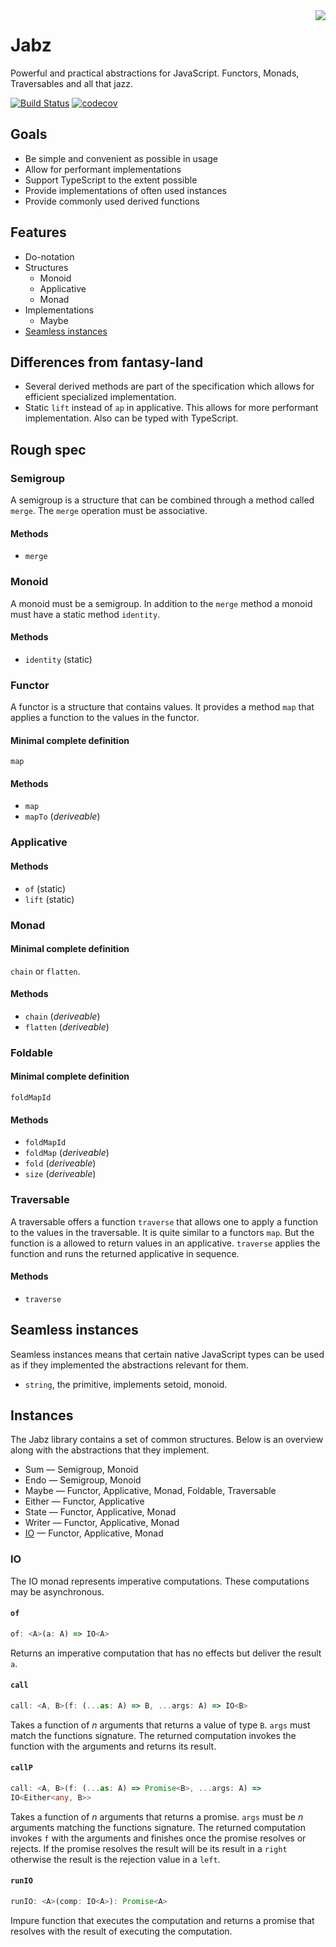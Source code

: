 <img align="right" src="https://avatars0.githubusercontent.com/u/21360882?v=3&s=200">

# Jabz

Powerful and practical abstractions for JavaScript. Functors, Monads,
Traversables and all that jazz.

[![Build Status](https://travis-ci.org/Funkia/jabz.svg?branch=master)](https://travis-ci.org/Funkia/jabz)
[![codecov](https://codecov.io/gh/Funkia/jabz/branch/master/graph/badge.svg)](https://codecov.io/gh/Funkia/jabz)

## Goals

* Be simple and convenient as possible in usage
* Allow for performant implementations
* Support TypeScript to the extent possible
* Provide implementations of often used instances
* Provide commonly used derived functions

## Features

* Do-notation
* Structures
  * Monoid
  * Applicative
  * Monad
* Implementations
  * Maybe
* [Seamless instances](#seamless-instances)

## Differences from fantasy-land

* Several derived methods are part of the specification which allows
  for efficient specialized implementation.
* Static `lift` instead of `ap` in applicative. This allows for more
  performant implementation. Also can be typed with TypeScript.

## Rough spec

### Semigroup

A semigroup is a structure that can be combined through a method
called `merge`. The `merge` operation must be associative.

#### Methods

* `merge`

### Monoid

A monoid must be a semigroup. In addition to the `merge` method a
monoid must have a static method `identity`.

#### Methods

* `identity` (static)

### Functor

A functor is a structure that contains values. It provides a method
`map` that applies a function to the values in the functor.

#### Minimal complete definition

`map`

#### Methods

* `map`
* `mapTo` (_deriveable_)

### Applicative

#### Methods

* `of` (static)
* `lift` (static)

### Monad

#### Minimal complete definition

`chain` or `flatten`.

#### Methods

* `chain` (_deriveable_)
* `flatten` (_deriveable_)

### Foldable

#### Minimal complete definition

`foldMapId`

#### Methods

* `foldMapId`
* `foldMap` (_deriveable_)
* `fold` (_deriveable_)
* `size` (_deriveable_)

### Traversable

A traversable offers a function `traverse` that allows one to apply a
function to the values in the traversable. It is quite similar to a
functors `map`. But the function is a allowed to return values in an
applicative. `traverse` applies the function and runs the returned
applicative in sequence.

#### Methods

* `traverse`


## Seamless instances

Seamless instances means that certain native JavaScript types can be
used as if they implemented the abstractions relevant for them.

* `string`, the primitive, implements setoid, monoid.

## Instances

The Jabz library contains a set of common structures. Below is an
overview along with the abstractions that they implement.

* Sum — Semigroup, Monoid
* Endo — Semigroup, Monoid
* Maybe — Functor, Applicative, Monad, Foldable, Traversable
* Either — Functor, Applicative
* State — Functor, Applicative, Monad
* Writer — Functor, Applicative, Monad
* [IO](#io) — Functor, Applicative, Monad

### IO

The IO monad represents imperative computations. These computations
may be asynchronous.

#### `of`

```ts
of: <A>(a: A) => IO<A>
```

Returns an imperative computation that has no effects but deliver the
result `a`.

#### `call`

```ts
call: <A, B>(f: (...as: A) => B, ...args: A) => IO<B>
```

Takes a function of _n_ arguments that returns a value of type `B`.
`args` must match the functions signature. The returned computation
invokes the function with the arguments and returns its result.

#### `callP`

```ts
call: <A, B>(f: (...as: A) => Promise<B>, ...args: A) =>
IO<Either<any, B>>
```

Takes a function of _n_ arguments that returns a promise. `args` must
be _n_ arguments matching the functions signature. The returned
computation invokes `f` with the arguments and finishes once the
promise resolves or rejects. If the promise resolves the result will
be its result in a `right` otherwise the result is the rejection value
in a `left`.

#### `runIO`

```ts
runIO: <A>(comp: IO<A>): Promise<A>
```

Impure function that executes the computation and returns a promise
that resolves with the result of executing the computation.
